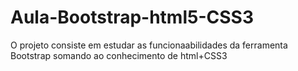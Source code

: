 # Aula-Bootstrap-html5-CSS3
O projeto consiste em estudar as funcionaabilidades da ferramenta Bootstrap somando ao conhecimento de html+CSS3
